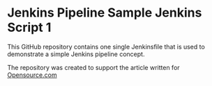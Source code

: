 # Jenkins Pipeline Sample Jenkins Script 1

This GitHub repository contains one single Jenkinsfile that is used to demonstrate a simple Jenkins pipeline concept.

The repository was created to support the article written for [Opensource.com](https://opensource.com)

